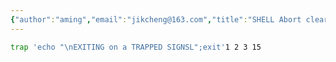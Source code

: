 ```yaml
---
{"author":"aming","email":"jikcheng@163.com","title":"SHELL Abort clear","creation_date":"2022-06-27 15:57","Last modified date":"2022-11-25 16:01","tags":"SHELL Abort clear","File Folder with relative path":"system/Doc/Linux/Linux Doc/Linux SHELL","remark":null,"other":null,"dg-publish":true,"permalink":"/system/doc/linux/linux-doc/linux-shell/shell-abort-clear/","dgPassFrontmatter":true}
---
```




```sh
trap 'echo "\nEXITING on a TRAPPED SIGNSL";exit'1 2 3 15
```